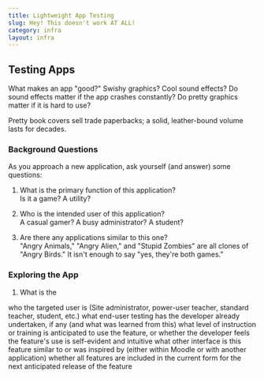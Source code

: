 ```yaml
---
title: Lightweight App Testing
slug: Hey! This doesn't work AT ALL!
category: infra
layout: infra
---
```


## Testing Apps

What makes an app "good?" Swishy graphics? Cool sound effects? Do sound effects matter if the app crashes constantly? Do pretty graphics matter if it is hard to use?

Pretty book covers sell trade paperbacks; a solid, leather-bound volume lasts for decades. 

### Background Questions

As you approach a new application, ask yourself (and answer) some questions:

1. What is the primary function of this application? <br/>
  Is it a game? A utility?

1. Who is the intended user of this application? <br/>
   A casual gamer? A busy administrator? A student? 

1. Are there any applications similar to this one? <br/>
   "Angry Animals," "Angry Alien," and "Stupid Zombies" are all clones of "Angry Birds." It isn't enough to say "yes, they're both games."

### Exploring the App

1. What is the 

who the targeted user is (Site administrator, power-user teacher, standard teacher, student, etc.)
what end-user testing has the developer already undertaken, if any (and what was learned from this)
what level of instruction or training is anticipated to use the feature, or whether the developer feels the feature's use is self-evident and intuitive
what other interface is this feature similar to or was inspired by (either within Moodle or with another application)
whether all features are included in the current form for the next anticipated release of the feature